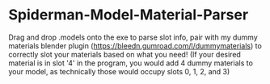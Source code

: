 # Spiderman-Model-Material-Parser
Drag and drop .models onto the exe to parse slot info, pair with my dummy materials blender plugin (https://bleedn.gumroad.com/l/dummymaterials) to correctly slot your materials based on what you need! (If your desired material is in slot '4' in the program, you would add 4 dummy materials to your model, as technically those would occupy slots 0, 1, 2, and 3)
